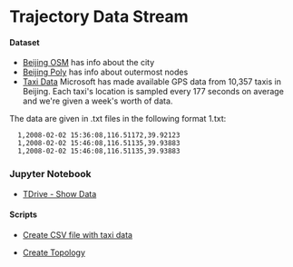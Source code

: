 # Trajectory Data Stream

#### Dataset
- [Beijing OSM](https://download.bbbike.org/osm/bbbike/Beijing/) has info about the city
- [Beijing Poly](https://download.bbbike.org/osm/bbbike/Beijing/Beijing.poly) has info about outermost nodes
- [Taxi Data](http://research.microsoft.com/apps/pubs/?id=152883) Microsoft has made available GPS data from 10,357 taxis in Beijing. Each taxi's location is sampled every 177 seconds on average and we're given a week's worth of data.

The data are given in .txt files in the following format
1.txt:  
```
  1,2008-02-02 15:36:08,116.51172,39.92123
  1,2008-02-02 15:46:08,116.51135,39.93883
  1,2008-02-02 15:46:08,116.51135,39.93883
```
### Jupyter Notebook

- [TDrive - Show Data](/JupyterNotebook/T-Drive.ipynb)

#### Scripts

- [Create CSV file with taxi data](scripts/gerar_csv.py)

- [Create Topology](scripts/)
